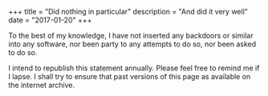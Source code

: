 +++
title = "Did nothing in particular"
description = "And did it very well"
date = "2017-01-20"
+++

To the best of my knowledge, I have not inserted any backdoors or similar into any software, nor been party to any attempts to do so, nor been asked to do so.

I intend to republish this statement annually. Please feel free to remind me if I lapse. I shall try to ensure that past versions of this page as available on the internet archive.
